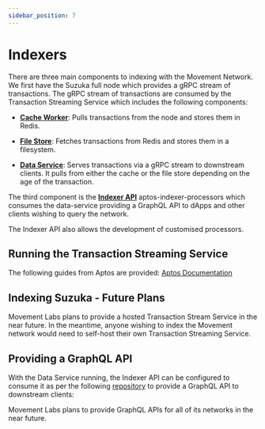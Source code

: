 ```yaml
---
sidebar_position: 7
---
```


# Indexers

There are three main components to indexing with the Movement Network. We first have the Suzuka full node which provides a gRPC stream of transactions. The gRPC stream of transactions are consumed by the Transaction Streaming Service which includes the following components:

- [**Cache Worker**](https://github.com/aptos-labs/aptos-core/tree/main/ecosystem/indexer-grpc/indexer-grpc-cache-worker): Pulls transactions from the node and stores them in Redis.  

- [**File Store**](https://github.com/aptos-labs/aptos-core/tree/main/ecosystem/indexer-grpc/indexer-grpc-file-store): Fetches transactions from Redis and stores them in a filesystem. 

- [**Data Service**](https://github.com/aptos-labs/aptos-core/tree/main/ecosystem/indexer-grpc/indexer-grpc-data-service): Serves transactions via a gRPC stream to downstream clients. It pulls from either the cache or the file store depending on the age of the transaction. 

The third component is the [**Indexer API**](https://github.com/aptos-labs/aptos-indexer-processors) aptos-indexer-processors which consumes the data-service providing a GraphQL API to dApps and other clients wishing to query the network.  

The Indexer API also allows the development of customised processors.

## Running the Transaction Streaming Service

The following guides from Aptos are provided: [Aptos Documentation](https://aptos.dev/en/build/indexer/txn-stream/local-development)

## Indexing Suzuka - Future Plans

Movement Labs plans to provide a hosted Transaction Stream Service in the near future. In the meantime, anyone wishing to index the Movement network would need to self-host their own Transaction Streaming Service.

## Providing a GraphQL API

With the Data Service running, the Indexer API can be configured to consume it as per the following [repository](https://github.com/aptos-labs/aptos-indexer-processors/) to provide a GraphQL API to downstream clients:  

Movement Labs plans to provide GraphQL APIs for all of its networks in the near future.
 

